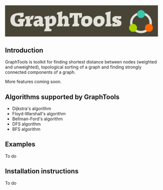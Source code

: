 ![](res/graphtools_logo.png)

## Introduction

GraphTools is toolkit for finding shortest distance between nodes (weighted and unweighted), topological sorting of a graph and finding strongly connected components of a graph.

More features coming soon.

## Algorithms supported by GraphTools

* Dijkstra's algorithm
* Floyd-Warshall's algorithm
* Bellman-Ford's algorithm
* DFS algorithm
* BFS algorithm

## Examples

To do

## Installation instructions

To do